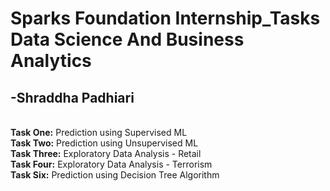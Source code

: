 # Sparks Foundation Internship_Tasks <br>Data Science And Business Analytics<br>
<h2>-Shraddha Padhiari</h2>
<br>
<b>Task One:</b> Prediction using Supervised ML <br>
<b>Task Two:</b> Prediction using Unsupervised ML <br>
<b>Task Three:</b> Exploratory Data Analysis - Retail <br>
<b>Task Four:</b> Exploratory Data Analysis - Terrorism <br>
<b>Task Six:</b> Prediction using Decision Tree Algorithm <br>
